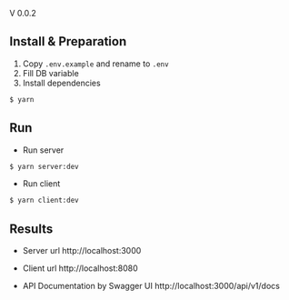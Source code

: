 V 0.0.2

## Install & Preparation

1. Copy `.env.example` and rename to `.env`
2. Fill DB variable
3. Install dependencies

```bash
$ yarn
```

## Run

- Run server

```bash
$ yarn server:dev
```

- Run client

```bash
$ yarn client:dev
```

## Results

- Server url
  http://localhost:3000

- Client url
  http://localhost:8080

- API Documentation by Swagger UI
  http://localhost:3000/api/v1/docs
